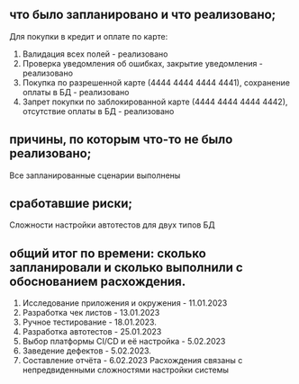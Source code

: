 ## что было запланировано и что реализовано;
Для покупки в кредит и оплате по карте:
1. Валидация всех полей - реализовано
2. Проверка уведомления об ошибках, закрытие уведомления - реализовано
3. Покупка по разрешенной карте (4444 4444 4444 4441), сохранение оплаты в БД - реализовано
4. Запрет покупки по заблокированной карте (4444 4444 4444 4442), отсутствие оплаты в БД - реализовано
## причины, по которым что-то не было реализовано;
Все запланированные сценарии выполнены
## сработавшие риски;
Сложности настройки автотестов для двух типов БД
## общий итог по времени: сколько запланировали и сколько выполнили с обоснованием расхождения.
1. Исследование приложения и окружения - 11.01.2023
2. Разработка чек листов - 13.01.2023
3. Ручное тестирование - 18.01.2023.
4. Разработка автотестов - 25.01.2023
5. Выбор платформы CI/CD и её настройка - 5.02.2023
6. Заведение дефектов - 5.02.2023.
7. Составление отчёта - 6.02.2023
Расхождения связаны с непредвиденными сложностями настройки системы